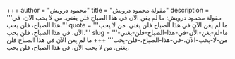 +++
author = "محمود درويش"
title = "مقولة محمود درويش"
description = '''مقولة محمود درويش: ما لم يغن الآن في هذا الصباح فلن يغني. من لا يحب الآن، في هذا الصباح، فلن يحب.'''
quote = '''ما لم يغن الآن في هذا الصباح فلن يغني. من لا يحب الآن، في هذا الصباح، فلن يحب.'''
slug = '''ما-لم-يغن-الآن-في-هذا-الصباح-فلن-يغني-من-لا-يحب-الآن،-في-هذا-الصباح،-فلن-يحب'''
+++
ما لم يغن الآن في هذا الصباح فلن يغني. من لا يحب الآن، في هذا الصباح، فلن يحب.
